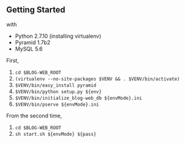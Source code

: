 Getting Started
---------------

with
* Python 2.7.10 (installing virtualenv)
* Pyramid 1.7b2
* MySQL 5.6

First,

1. `cd $BLOG-WEB_ROOT`
2. `(virtualenv --no-site-packages $VENV && . $VENV/bin/activate)`
3. `$VENV/bin/easy_install pyramid`
4. `$VENV/bin/python setup.py ${env}`
5. `$VENV/bin/initialize_blog-web_db ${envMode}.ini`
6. `$VENV/bin/pserve ${envMode}.ini`

From the second time,

1. `cd $BLOG-WEB_ROOT`
2. `sh start.sh ${envMode} ${pass}`
